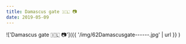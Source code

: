 ```yaml
---
title: Damascus gate 🇮🇱 📷
date: 2019-05-09
---
```


!['Damascus gate 🇮🇱 📷']({{ '/img/62Damascusgate------.jpg' | url }} )
<br>
